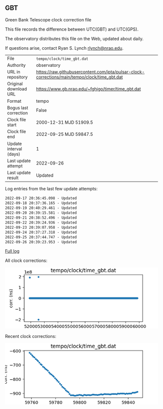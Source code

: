 
## GBT

Green Bank Telescope clock correction file

This file records the difference between UTC(GBT) and UTC(GPS).

The observatory distributes this file on the Web, updated about daily.

If questions arise, contact Ryan S. Lynch <rlynch@nrao.edu>.

|     |     |
|:--- |:--- |
| File | `tempo/clock/time_gbt.dat` |
| Authority | observatory |
| URL in repository | <https://raw.githubusercontent.com/ipta/pulsar-clock-corrections/main/tempo/clock/time_gbt.dat> |
| Original download URL | <https://www.gb.nrao.edu/~fghigo/timer/time_gbt.dat> |
| Format | tempo |
| Bogus last correction | False |
| Clock file start | 2000-12-31 MJD 51909.5 |
| Clock file end | 2022-09-25 MJD 59847.5 |
| Update interval (days) | 1 |
| Last update attempt | 2022-09-26 |
| Last update result | Updated |

Log entries from the last few update attempts:
```
2022-09-17 20:36:45.098 - Updated
2022-09-18 20:37:36.165 - Updated
2022-09-19 20:40:29.461 - Updated
2022-09-20 20:39:15.581 - Updated
2022-09-21 20:38:52.496 - Updated
2022-09-22 20:39:24.936 - Updated
2022-09-23 20:39:07.958 - Updated
2022-09-24 20:37:27.318 - Updated
2022-09-25 20:37:44.747 - Updated
2022-09-26 20:39:23.953 - Updated
```
[Full log](https://raw.githubusercontent.com/ipta/pulsar-clock-corrections/main/log/tempo/clock/time_gbt.dat.log)


All clock corrections:

![plot of all clock corrections](time_gbt.dat.png "All corrections")

Recent clock corrections:

![plot of recent clock corrections](time_gbt.dat.short.png "Recent corrections")

